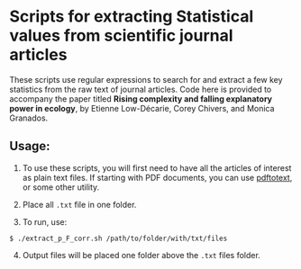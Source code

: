 # Scripts for extracting Statistical values from scientific journal articles 

These scripts use regular expressions to search for and extract a few
key statistics from the raw text of journal articles. Code here is 
provided to accompany the paper titled __Rising complexity and falling 
explanatory power in ecology__, by Etienne Low-Décarie, Corey Chivers, 
and Monica Granados.

## Usage:

1. To use these scripts, you will first need to have all the  articles of
interest as plain text files. If starting with PDF documents, you can 
use [pdftotext](http://linux.die.net/man/1/pdftotext), or some other 
utility.

2. Place all `.txt` file in one folder.

3. To run, use:

````
$ ./extract_p_F_corr.sh /path/to/folder/with/txt/files
````

4. Output files will be placed one folder above the `.txt` files folder.


